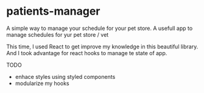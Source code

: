 # patients-manager
A simple way to manage your schedule for your pet store.
A usefull app to manage schedules for yur pet store / vet

This time, I used React to get improve my knowledge in this beautiful library. And I took advantage for react hooks to manage te state of app.

TODO 
- enhace styles using styled components
- modularize my hooks

